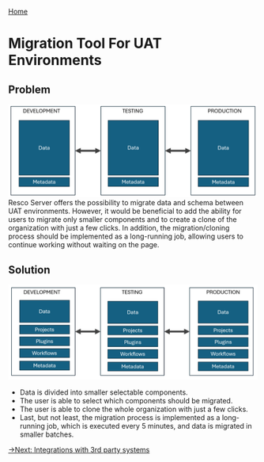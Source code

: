 [Home](../README.md)
# Migration Tool For UAT Environments
## Problem
![actual situation](actualSituationDiagram.png)
Resco Server offers the possibility to migrate data and schema between UAT environments. However, it would be beneficial to add the ability for users to migrate only smaller components and to create a clone of the organization with just a few clicks.
In addition, the migration/cloning process should be implemented as a long-running job, allowing users to continue working without waiting on the page.


## Solution
![solution diagram](solutionDiagram.png)
* Data is divided into smaller selectable components.
* The user is able to select which components should be migrated.
* The user is able to clone the whole organization with just a few clicks.
* Last, but not least, the migration process is implemented as a long-running job, which is executed every 5 minutes, and data is migrated in smaller batches.

<!-- UI-Component selection:
![export selection](exportSelection.png)
UI-Metadata comparison-Import preview
![schema comparison](metadataComparison.png) -->

[->Next: Integrations with 3rd party systems](../integrations/readme.md)